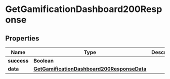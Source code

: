 

# GetGamificationDashboard200Response


## Properties

| Name | Type | Description | Notes |
|------------ | ------------- | ------------- | -------------|
|**success** | **Boolean** |  |  [optional] |
|**data** | [**GetGamificationDashboard200ResponseData**](GetGamificationDashboard200ResponseData.md) |  |  [optional] |




